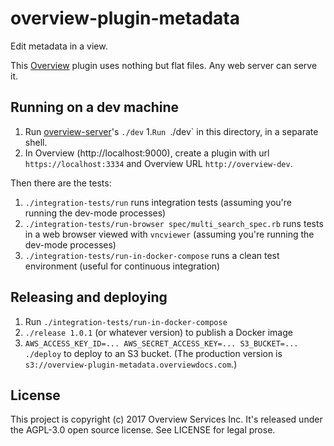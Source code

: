 overview-plugin-metadata
========================

Edit metadata in a view.

This [Overview](https://github.com/overview/overview-server) plugin uses
nothing but flat files. Any web server can serve it.

Running on a dev machine
------------------------

1. Run [overview-server](https://github.com/overview/overview-server)'s `./dev`
1.`Run `./dev` in this directory, in a separate shell.
1. In Overview (http://localhost:9000), create a plugin with url `https://localhost:3334` and Overview URL `http://overview-dev`.

Then there are the tests:

1. `./integration-tests/run` runs integration tests (assuming you're running the dev-mode processes)
1. `./integration-tests/run-browser spec/multi_search_spec.rb` runs tests in a web browser viewed with `vncviewer` (assuming you're running the dev-mode processes)
1. `./integration-tests/run-in-docker-compose` runs a clean test environment (useful for continuous integration)

Releasing and deploying
-----------------------

1. Run `./integration-tests/run-in-docker-compose`
1. `./release 1.0.1` (or whatever version) to publish a Docker image
1. `AWS_ACCESS_KEY_ID=... AWS_SECRET_ACCESS_KEY=... S3_BUCKET=... ./deploy` to deploy to an S3 bucket. (The production version is `s3://overview-plugin-metadata.overviewdocs.com`.)

License
-------

This project is copyright (c) 2017 Overview Services Inc. It's released under the AGPL-3.0 open source license. See LICENSE for legal prose.
